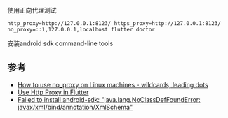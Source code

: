 使用正向代理测试

```
http_proxy=http://127.0.0.1:8123/ https_proxy=http://127.0.0.1:8123/ no_proxy=::1,127.0.0.1,localhost flutter doctor
```

安装android sdk command-line tools


## 参考

- [How to use no_proxy on Linux machines - wildcards, leading dots](https://stackoverflow.com/questions/62632642/how-to-use-no-proxy-on-linux-machines-wildcards-leading-dots)
- [Use Http Proxy in Flutter](https://stackoverflow.com/questions/65555508/use-http-proxy-in-flutter)
- [Failed to install android-sdk: "java.lang.NoClassDefFoundError: javax/xml/bind/annotation/XmlSchema"](https://stackoverflow.com/questions/46402772/failed-to-install-android-sdk-java-lang-noclassdeffounderror-javax-xml-bind-a)